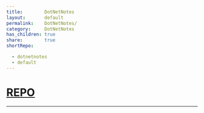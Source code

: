 ```yaml
---
title:        DotNetNotes
layout:       default
permalink:    DotNetNotes/
category:     DotNetNotes
has_children: true
share:        true
shortRepo:

  - dotnetnotes
  - default    
---
```


# [REPO](https://github.com/14paxton/DotNetNotes)

<link rel="modulepreload" href="/assets/js/imageLoader.js">
<script type="module" async src="/assets/js/imageLoader.js"></script>

***

<div id="imageContainer" data-img-loader="dotNetImages.js" style="display: block; width: auto; height: auto;"></div>